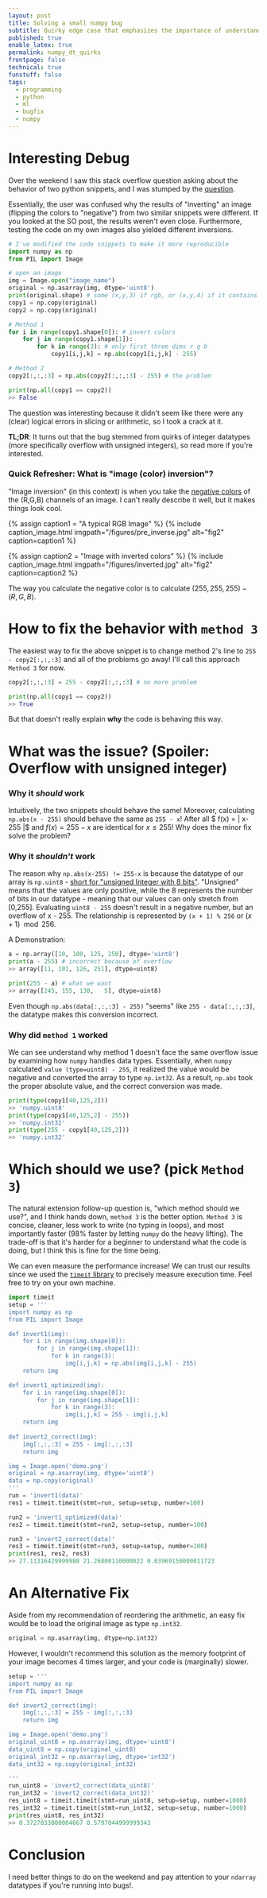 ```yaml
---
layout: post
title: Solving a small numpy bug
subtitle: Quirky edge case that emphasizes the importance of understanding data types
published: true
enable_latex: true
permalink: numpy_dt_quirks
frontpage: false
technical: true
funstuff: false
tags: 
  - programming
  - python
  - ml
  - bugfix
  - numpy
---
```


# Interesting Debug
Over the weekend I saw this stack overflow question asking about the behavior of two python snippets, and I was stumped by the [question](https://stackoverflow.com/questions/65159521/inverting-an-image-with-abs-and-numpy/65161201). 

Essentially, the user was confused why the results of "inverting" an image (flipping the colors to "negative") from two similar snippets were different. If you looked at the SO post, the results weren't even close. Furthermore, testing the code on my own images also yielded different inversions. 

```python
# I've modified the code snippets to make it more reproducible
import numpy as np
from PIL import Image

# open an image
img = Image.open("image_name")
original = np.asarray(img, dtype='uint8')
print(original.shape) # some (x,y,3) if rgb, or (x,y,4) if it contains an alpha channel
copy1 = np.copy(original)
copy2 = np.copy(original)

# Method 1
for i in range(copy1.shape[0]): # invert colors
    for j in range(copy1.shape[1]):
        for k in range(3): # only first three dims r g b
            copy1[i,j,k] = np.abs(copy1[i,j,k] - 255)

# Method 2
copy2[:,:,:3] = np.abs(copy2[:,:,:3] - 255) # the problem

print(np.all(copy1 == copy2))
>> False
```
The question was interesting because it didn't seem like there were any (clear) logical errors in slicing or arithmetic, so I took a crack at it.

**TL;DR**: It turns out that the bug stemmed from quirks of integer datatypes (more specifically overflow with unsigned integers), so read more if you're interested. 

### Quick Refresher: What is "image (color) inversion"?
"Image inversion" (in this context) is when you take the [negative colors](https://en.wikipedia.org/wiki/Negative_(photography)) of the (R,G,B) channels of an image. I can't really describe it well, but it makes things look cool. 

{% assign caption1 = "A typical RGB Image" %}
{% include caption_image.html imgpath="/figures/pre_inverse.jpg" alt="fig2" caption=caption1 %}

{% assign caption2 = "Image with inverted colors" %}
{% include caption_image.html imgpath="/figures/inverted.jpg" alt="fig2" caption=caption2 %}

The way you calculate the negative color is to calculate $(255, 255, 255) - (R,G,B)$. 

# How to fix the behavior with `method 3`
The easiest way to fix the above snippet is to change method 2's line to `255 - copy2[:,:,:3]` and all of the problems go away! I'll call this approach `Method 3` for now. 

```python
copy2[:,:,:3] = 255 - copy2[:,:,:3] # no more problem

print(np.all(copy1 == copy2))
>> True
```

But that doesn't really explain **why** the code is behaving this way. 

# What was the issue? (Spoiler: Overflow with unsigned integer)

### Why it *should* work
Intuitively, the two snippets should behave the same! Moreover, calculating `np.abs(x - 255)` should behave the same as `255 - x`! After all $ f(x) = | x-255 |$ and $f(x) = 255 -x$ are identical for $x \leq 255$! Why does the minor fix solve the problem?

### Why it *shouldn't* work
The reason why `np.abs(x-255) != 255-x` is because the datatype of our array is `np.uint8` - [short for "unsigned Integer with 8 bits"](https://en.wikipedia.org/wiki/Integer_(computer_science)). "Unsigned" means that the values are only positive, while the 8 represents the number of bits in our datatype - meaning that our values can only stretch from [0,255]. Evaluating `uint8 - 255` doesn't result in a negative number, but an overflow of x - 255. The relationship is represented by `(x + 1) % 256` or $(x+1)\mod 256$.

A Demonstration:
```python
a = np.array([10, 100, 125, 250], dtype='uint8')
print(a - 255) # incorrect because of overflow
>> array([11, 101, 126, 251], dtype=uint8)

print(255 - a) # what we want
>> array([245, 155, 130,   5], dtype=uint8)
```
Even though `np.abs(data[:,:,:3] - 255)` "seems" like `255 - data[:,:,:3]`, the datatype makes this conversion incorrect. 

### Why did `method 1` worked
We can see understand why method 1 doesn't face the same overflow issue by examining how `numpy` handles data types. Essentially, when `numpy` calculated `value (type=uint8) - 255`, it realized the value would be negative and converted the array to type `np.int32`. As a result, `np.abs` took the proper absolute value, and the correct conversion was made.

```python
print(type(copy1[40,125,2]))
>> 'numpy.uint8' 
print(type(copy1[40,125,2] - 255))
>> 'numpy.int32'
print(type(255 - copy1[40,125,2]))
>> 'numpy.int32'
```

# Which should we use? (pick `Method 3`)
The natural extension follow-up question is, "which method should we use?", and I think hands down, `method 3` is the better option. `Method 3` is concise, cleaner, less work to write (no typing in loops), and most importantly faster (98% faster by letting `numpy` do the heavy lifting). The trade-off is that it's harder for a beginner to understand what the code is doing, but I think this is fine for the time being. 

We can even measure the performance increase! We can trust our results since we used the [`timeit` library](https://docs.python.org/3/library/timeit.html) to precisely measure execution time. Feel free to try on your own machine.

```python
import timeit
setup = '''
import numpy as np
from PIL import Image

def invert1(img):
    for i in range(img.shape[0]):
        for j in range(img.shape[1]):
            for k in range(3):
                img[i,j,k] = np.abs(img[i,j,k] - 255)
    return img

def invert1_optimized(img):
    for i in range(img.shape[0]):
        for j in range(img.shape[1]):
            for k in range(3):
                img[i,j,k] = 255 - img[i,j,k]
    return img
        
def invert2_correct(img):
    img[:,:,:3] = 255 - img[:,:,:3]
    return img

img = Image.open('demo.png')
original = np.asarray(img, dtype='uint8')
data = np.copy(original)
'''
run = 'invert1(data)'
res1 = timeit.timeit(stmt=run, setup=setup, number=100)

run2 = 'invert1_optimized(data)'
res2 = timeit.timeit(stmt=run2, setup=setup, number=100)

run3 = 'invert2_correct(data)'
res3 = timeit.timeit(stmt=run3, setup=setup, number=100)
print(res1, res2, res3)
>> 27.11316429999988 21.26800110000022 0.03969150000011723
```

# An Alternative Fix
Aside from my recommendation of reordering the arithmetic, an easy fix would be to load the original image as type `np.int32`. 
```python
original = np.asarray(img, dtype=np.int32)
```
However, I wouldn't recommend this solution as the memory footprint of your image becomes 4 times larger, and your code is (marginally) slower.

```python
setup = '''
import numpy as np
from PIL import Image

def invert2_correct(img):
    img[:,:,:3] = 255 - img[:,:,:3]
    return img

img = Image.open('demo.png')
original_uint8 = np.asarray(img, dtype='uint8')
data_uint8 = np.copy(original_uint8)
original_int32 = np.asarray(img, dtype='int32')
data_int32 = np.copy(original_int32)

'''
run_uint8 = 'invert2_correct(data_uint8)'
run_int32 = 'invert2_correct(data_int32)'
res_uint8 = timeit.timeit(stmt=run_uint8, setup=setup, number=1000)
res_int32 = timeit.timeit(stmt=run_int32, setup=setup, number=1000)
print(res_uint8, res_int32)
>> 0.3727033000004667 0.5797044999999343
```

# Conclusion
I need better things to do on the weekend and pay attention to your `ndarray` datatypes if you're running into bugs!. 
